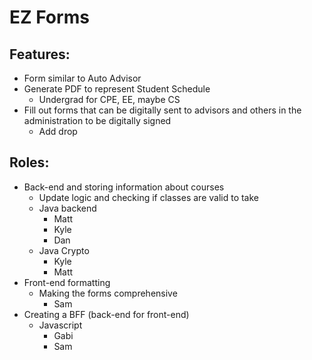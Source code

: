 # EZ Forms

## Features:
  - Form similar to Auto Advisor
  - Generate PDF to represent Student Schedule
     - Undergrad for CPE, EE, maybe CS
  - Fill out forms that can be digitally sent to advisors and others in the administration to be digitally signed
    - Add drop

## Roles:
  - Back-end and storing information about courses
    - Update logic and checking if classes are valid to take
    - Java backend
      - Matt
      - Kyle
      - Dan
    - Java Crypto
      - Kyle
      - Matt
 - Front-end formatting
    - Making the forms comprehensive
      - Sam
 - Creating a BFF (back-end for front-end)
    - Javascript
      - Gabi
      - Sam

